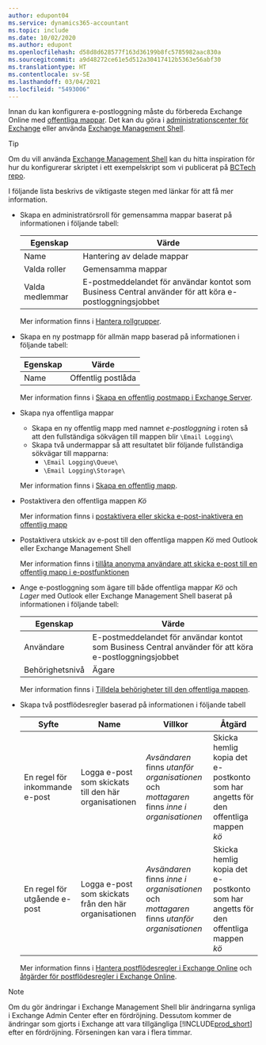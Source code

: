 ```yaml
---
author: edupont04
ms.service: dynamics365-accountant
ms.topic: include
ms.date: 10/02/2020
ms.author: edupont
ms.openlocfilehash: d58d8d628577f163d36199b8fc5785982aac830a
ms.sourcegitcommit: a9d48272ce61e5d512a30417412b5363e56abf30
ms.translationtype: HT
ms.contentlocale: sv-SE
ms.lasthandoff: 03/04/2021
ms.locfileid: "5493006"
---
```

Innan du kan konfigurera e-postloggning måste du förbereda Exchange Online med [offentliga mappar](/exchange/collaboration/public-folders/public-folders?view=exchserver-2019&preserve-view=true ). Det kan du göra i [administrationscenter för Exchange](/Exchange/architecture/client-access/exchange-admin-center?view=exchserver-2019&preserve-view=true ) eller använda [Exchange Management Shell](/powershell/exchange/exchange-management-shell?view=exchange-ps&preserve-view=true ).  

> [!TIP]
> Om du vill använda [Exchange Management Shell](/powershell/exchange/exchange-management-shell?view=exchange-ps&preserve-view=true ) kan du hitta inspiration för hur du konfigurerar skriptet i ett exempelskript som vi publicerat på [BCTech repo](https://github.com/microsoft/BCTech/tree/master/samples/EmailLogging).

I följande lista beskrivs de viktigaste stegen med länkar för att få mer information.  

- Skapa en administratörsroll för gemensamma mappar baserat på informationen i följande tabell:

  |Egenskap        |Värde                     |
  |----------------|--------------------------|
  |Name            |Hantering av delade mappar |
  |Valda roller  |Gemensamma mappar            |
  |Valda medlemmar|E-postmeddelandet för användar kontot som Business Central använder för att köra e-postloggningsjobbet|

  Mer information finns i [Hantera rollgrupper](/exchange/permissions/role-groups?view=exchserver-2019&preserve-view=true).

- Skapa en ny postmapp för allmän mapp baserad på informationen i följande tabell:

  |Egenskap        |Värde                     |
  |----------------|--------------------------|
  |Name            |Offentlig postlåda            |

  Mer information finns i [Skapa en offentlig postmapp i Exchange Server](/exchange/collaboration/public-folders/create-public-folder-mailboxes).  

- Skapa nya offentliga mappar

  - Skapa en ny offentlig mapp med namnet *e-postloggning* i roten så att den fullständiga sökvägen till mappen blir ```\Email Logging\```
  - Skapa två undermappar så att resultatet blir följande fullständiga sökvägar till mapparna:
    - ```\Email Logging\Queue\```
    - ```\Email Logging\Storage\```

  Mer information finns i [Skapa en offentlig mapp](/exchange/collaboration/public-folders/create-public-folders?view=exchserver-2019&preserve-view=true).

- Postaktivera den offentliga mappen *Kö*

  Mer information finns i [postaktivera eller skicka e-post-inaktivera en offentlig mapp](/exchange/collaboration/public-folders/mail-enable-or-disable?view=exchserver-2019&preserve-view=true)

- Postaktivera utskick av e-post till den offentliga mappen *Kö* med Outlook eller Exchange Management Shell

  Mer information finns i [tillåta anonyma användare att skicka e-post till en offentlig mapp i e-postfunktionen](/exchange/collaboration/public-folders/mail-enable-or-disable#allow-anonymous-users-to-send-email-to-a-mail-enabled-public-folder?view=exchserver-2019&preserve-view=true)

- Ange e-postloggning som ägare till både offentliga mappar *Kö* och *Lager* med Outlook eller Exchange Management Shell baserat på informationen i följande tabell:

  |Egenskap        |Värde                     |
  |----------------|--------------------------|
  |Användare            |E-postmeddelandet för användar kontot som Business Central använder för att köra e-postloggningsjobbet|
  |Behörighetsnivå|Ägare                     |

  Mer information finns i [Tilldela behörigheter till den offentliga mappen](/exchange/collaboration-exo/public-folders/set-up-public-folders#step-3-assign-permissions-to-the-public-folder).

- Skapa två postflödesregler baserad på informationen i följande tabell

  |Syfte  |Name |Villkor                        |Åtgärd                                       |
  |---------|-----|----------------------------------|---------------------------------------------|
  |En regel för inkommande e-post |Logga e-post som skickats till den här organisationen|*Avsändaren* finns *utanför organisationen* och *mottagaren* finns *inne i organisationen*|Skicka hemlig kopia det e-postkonto som har angetts för den offentliga mappen *kö*|
  |En regel för utgående e-post | Logga e-post som skickats från den här organisationen |*Avsändaren* finns *inne i organisationen* och *mottagaren* finns *utanför organisationen*|Skicka hemlig kopia det e-postkonto som har angetts för den offentliga mappen *kö*|
  
  Mer information finns i [Hantera postflödesregler i Exchange Online](/exchange/security-and-compliance/mail-flow-rules/manage-mail-flow-rules) och [åtgärder för postflödesregler i Exchange Online](/exchange/security-and-compliance/mail-flow-rules/mail-flow-rule-actions).

> [!NOTE]
> Om du gör ändringar i Exchange Management Shell blir ändringarna synliga i Exchange Admin Center efter en fördröjning. Dessutom kommer de ändringar som gjorts i Exchange att vara tillgängliga [!INCLUDE[prod_short](prod_short.md)] efter en fördröjning. Förseningen kan vara i flera timmar.
